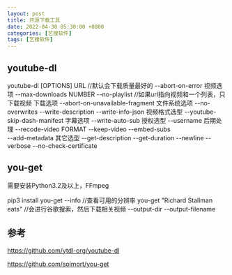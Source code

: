 ```yaml
---
layout: post
title: 开源下载工具
date: 2022-04-30 05:30:00 +0800
categories: [艺搜软件]
tags: [艺搜软件]
---
```

## youtube-dl
youtube-dl [OPTIONS] URL //默认会下载质量最好的
--abort-on-error
视频选项
--max-downloads NUMBER
--no-playlist //如果url指向视频和一个列表，只下载视频
下载选项
--abort-on-unavailable-fragment 
文件系统选项
--no-overwrites
--write-description
--write-info-json
视频格式选型
--youtube-skip-dash-manifest
字幕选项
--write-auto-sub
授权选型
--username
后期处理
--recode-video FORMAT 
--keep-video 
--embed-subs  
--add-metadata
其它选型
--get-description
--get-duration
--newline
--verbose
--no-check-certificate
## you-get
需要安装Python3.2及以上，FFmpeg

pip3 install you-get
--info //查看可用的分辨率
you-get "Richard Stallman eats" //会进行谷歌搜索，然后下载相关视频
--output-dir
--output-filename
## 参考
https://github.com/ytdl-org/youtube-dl

https://github.com/soimort/you-get